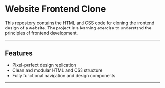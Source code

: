 # Website Frontend Clone

This repository contains the HTML and CSS code for cloning the frontend design of a website. The project is a learning exercise to understand the principles of frontend development.

---

## Features

- Pixel-perfect design replication
- Clean and modular HTML and CSS structure
- Fully functional navigation and design components

---
